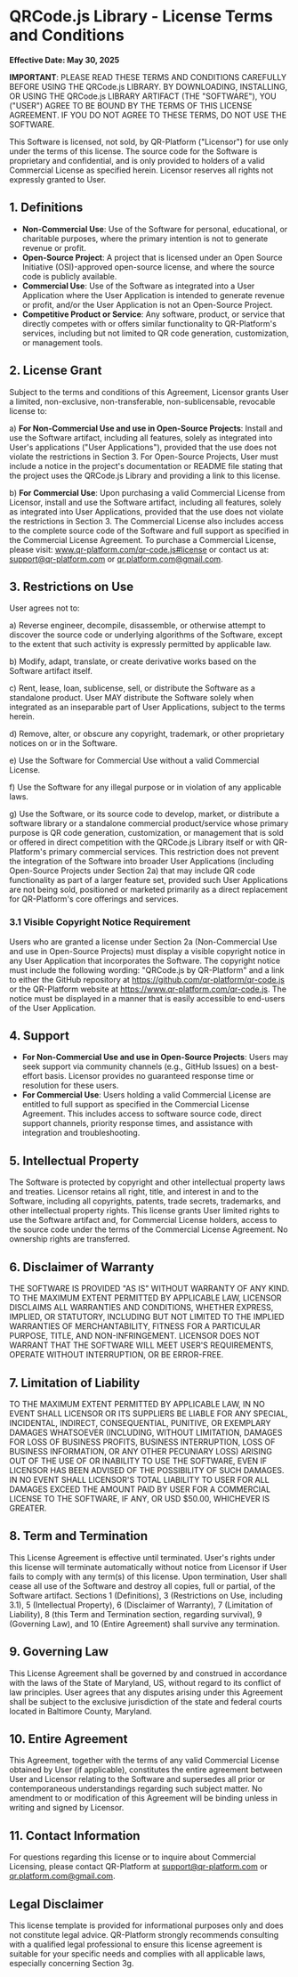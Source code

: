 # QRCode.js Library - License Terms and Conditions
**Effective Date: May 30, 2025**

**IMPORTANT**: PLEASE READ THESE TERMS AND CONDITIONS CAREFULLY BEFORE USING THE QRCode.js LIBRARY. BY DOWNLOADING, INSTALLING, OR USING THE QRCode.js LIBRARY ARTIFACT (THE "SOFTWARE"), YOU ("USER") AGREE TO BE BOUND BY THE TERMS OF THIS LICENSE AGREEMENT. IF YOU DO NOT AGREE TO THESE TERMS, DO NOT USE THE SOFTWARE.

This Software is licensed, not sold, by QR-Platform ("Licensor") for use only under the terms of this license. The source code for the Software is proprietary and confidential, and is only provided to holders of a valid Commercial License as specified herein. Licensor reserves all rights not expressly granted to User.

## 1. Definitions
- **Non-Commercial Use**: Use of the Software for personal, educational, or charitable purposes, where the primary intention is not to generate revenue or profit.
- **Open-Source Project**: A project that is licensed under an Open Source Initiative (OSI)-approved open-source license, and where the source code is publicly available.
- **Commercial Use**: Use of the Software as integrated into a User Application where the User Application is intended to generate revenue or profit, and/or the User Application is not an Open-Source Project.
- **Competitive Product or Service**: Any software, product, or service that directly competes with or offers similar functionality to QR-Platform's services, including but not limited to QR code generation, customization, or management tools.

## 2. License Grant
Subject to the terms and conditions of this Agreement, Licensor grants User a limited, non-exclusive, non-transferable, non-sublicensable, revocable license to:

a) **For Non-Commercial Use and use in Open-Source Projects**: Install and use the Software artifact, including all features, solely as integrated into User's applications ("User Applications"), provided that the use does not violate the restrictions in Section 3. For Open-Source Projects, User must include a notice in the project's documentation or README file stating that the project uses the QRCode.js Library and providing a link to this license.

b) **For Commercial Use**: Upon purchasing a valid Commercial License from Licensor, install and use the Software artifact, including all features, solely as integrated into User Applications, provided that the use does not violate the restrictions in Section 3. The Commercial License also includes access to the complete source code of the Software and full support as specified in the Commercial License Agreement. To purchase a Commercial License, please visit: www.qr-platform.com/qr-code.js#license or contact us at: support@qr-platform.com or qr.platform.com@gmail.com.

## 3. Restrictions on Use
User agrees not to:

a) Reverse engineer, decompile, disassemble, or otherwise attempt to discover the source code or underlying algorithms of the Software, except to the extent that such activity is expressly permitted by applicable law.

b) Modify, adapt, translate, or create derivative works based on the Software artifact itself.

c) Rent, lease, loan, sublicense, sell, or distribute the Software as a standalone product. User MAY distribute the Software solely when integrated as an inseparable part of User Applications, subject to the terms herein.

d) Remove, alter, or obscure any copyright, trademark, or other proprietary notices on or in the Software.

e) Use the Software for Commercial Use without a valid Commercial License.

f) Use the Software for any illegal purpose or in violation of any applicable laws.

g) Use the Software, or its source code to develop, market, or distribute a software library or a standalone commercial product/service whose primary purpose is QR code generation, customization, or management that is sold or offered in direct competition with the QRCode.js Library itself or with QR-Platform's primary commercial services. This restriction does not prevent the integration of the Software into broader User Applications (including Open-Source Projects under Section 2a) that may include QR code functionality as part of a larger feature set, provided such User Applications are not being sold, positioned or marketed primarily as a direct replacement for QR-Platform's core offerings and services.

### 3.1 Visible Copyright Notice Requirement
Users who are granted a license under Section 2a (Non-Commercial Use and use in Open-Source Projects) must display a visible copyright notice in any User Application that incorporates the Software. The copyright notice must include the following wording: "QRCode.js by QR-Platform" and a link to either the GitHub repository at https://github.com/qr-platform/qr-code.js or the QR-Platform website at https://www.qr-platform.com/qr-code.js. The notice must be displayed in a manner that is easily accessible to end-users of the User Application.

## 4. Support
- **For Non-Commercial Use and use in Open-Source Projects**: Users may seek support via community channels (e.g., GitHub Issues) on a best-effort basis. Licensor provides no guaranteed response time or resolution for these users.
- **For Commercial Use**: Users holding a valid Commercial License are entitled to full support as specified in the Commercial License Agreement. This includes access to software source code, direct support channels, priority response times, and assistance with integration and troubleshooting.

## 5. Intellectual Property
The Software is protected by copyright and other intellectual property laws and treaties. Licensor retains all right, title, and interest in and to the Software, including all copyrights, patents, trade secrets, trademarks, and other intellectual property rights. This license grants User limited rights to use the Software artifact and, for Commercial License holders, access to the source code under the terms of the Commercial License Agreement. No ownership rights are transferred.

## 6. Disclaimer of Warranty
THE SOFTWARE IS PROVIDED "AS IS" WITHOUT WARRANTY OF ANY KIND. TO THE MAXIMUM EXTENT PERMITTED BY APPLICABLE LAW, LICENSOR DISCLAIMS ALL WARRANTIES AND CONDITIONS, WHETHER EXPRESS, IMPLIED, OR STATUTORY, INCLUDING BUT NOT LIMITED TO THE IMPLIED WARRANTIES OF MERCHANTABILITY, FITNESS FOR A PARTICULAR PURPOSE, TITLE, AND NON-INFRINGEMENT. LICENSOR DOES NOT WARRANT THAT THE SOFTWARE WILL MEET USER'S REQUIREMENTS, OPERATE WITHOUT INTERRUPTION, OR BE ERROR-FREE.

## 7. Limitation of Liability
TO THE MAXIMUM EXTENT PERMITTED BY APPLICABLE LAW, IN NO EVENT SHALL LICENSOR OR ITS SUPPLIERS BE LIABLE FOR ANY SPECIAL, INCIDENTAL, INDIRECT, CONSEQUENTIAL, PUNITIVE, OR EXEMPLARY DAMAGES WHATSOEVER (INCLUDING, WITHOUT LIMITATION, DAMAGES FOR LOSS OF BUSINESS PROFITS, BUSINESS INTERRUPTION, LOSS OF BUSINESS INFORMATION, OR ANY OTHER PECUNIARY LOSS) ARISING OUT OF THE USE OF OR INABILITY TO USE THE SOFTWARE, EVEN IF LICENSOR HAS BEEN ADVISED OF THE POSSIBILITY OF SUCH DAMAGES. IN NO EVENT SHALL LICENSOR'S TOTAL LIABILITY TO USER FOR ALL DAMAGES EXCEED THE AMOUNT PAID BY USER FOR A COMMERCIAL LICENSE TO THE SOFTWARE, IF ANY, OR USD $50.00, WHICHEVER IS GREATER.

## 8. Term and Termination
This License Agreement is effective until terminated. User's rights under this license will terminate automatically without notice from Licensor if User fails to comply with any term(s) of this license. Upon termination, User shall cease all use of the Software and destroy all copies, full or partial, of the Software artifact. Sections 1 (Definitions), 3 (Restrictions on Use, including 3.1), 5 (Intellectual Property), 6 (Disclaimer of Warranty), 7 (Limitation of Liability), 8 (this Term and Termination section, regarding survival), 9 (Governing Law), and 10 (Entire Agreement) shall survive any termination.

## 9. Governing Law
This License Agreement shall be governed by and construed in accordance with the laws of the State of Maryland, US, without regard to its conflict of law principles. User agrees that any disputes arising under this Agreement shall be subject to the exclusive jurisdiction of the state and federal courts located in Baltimore County, Maryland.

## 10. Entire Agreement
This Agreement, together with the terms of any valid Commercial License obtained by User (if applicable), constitutes the entire agreement between User and Licensor relating to the Software and supersedes all prior or contemporaneous understandings regarding such subject matter. No amendment to or modification of this Agreement will be binding unless in writing and signed by Licensor.

## 11. Contact Information
For questions regarding this license or to inquire about Commercial Licensing, please contact QR-Platform at support@qr-platform.com or qr.platform.com@gmail.com.

## Legal Disclaimer
This license template is provided for informational purposes only and does not constitute legal advice. QR-Platform strongly recommends consulting with a qualified legal professional to ensure this license agreement is suitable for your specific needs and complies with all applicable laws, especially concerning Section 3g.
